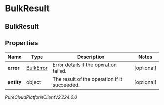 # BulkResult

## BulkResult

## Properties

|Name | Type | Description | Notes|
|------------ | ------------- | ------------- | -------------|
| **error** | [BulkError](BulkError) | Error details if the operation failed. | [optional] |
| **entity** | object | The result of the operation if it succeeded. | [optional] |



_PureCloudPlatformClientV2 224.0.0_
